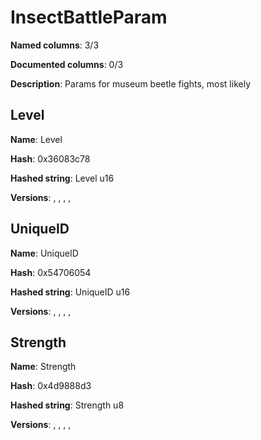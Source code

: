 # InsectBattleParam
**Named columns**: 3/3

**Documented columns**: 0/3

**Description**: Params for museum beetle fights, most likely
## Level

**Name**: Level

**Hash**: 0x36083c78

**Hashed string**: Level u16

**Versions**: , , , , 

## UniqueID

**Name**: UniqueID

**Hash**: 0x54706054

**Hashed string**: UniqueID u16

**Versions**: , , , , 

## Strength

**Name**: Strength

**Hash**: 0x4d9888d3

**Hashed string**: Strength u8

**Versions**: , , , , 

